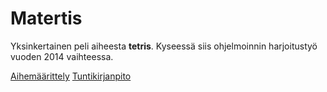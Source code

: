 Matertis
========

Yksinkertainen peli aiheesta **tetris**. Kyseessä siis ohjelmoinnin harjoitustyö vuoden 2014 vaihteessa.

[Aihemäärittely](dokumentaatio/aiheenKuvausJaRakenne.md)
[Tuntikirjanpito](dokumentaatio/tuntikirjanpito.md)
